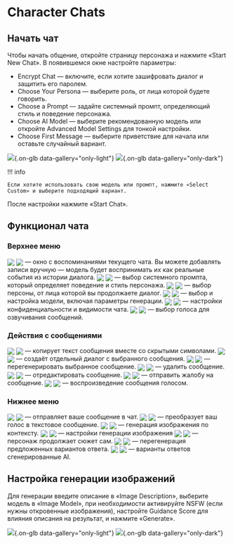 # Character Chats

## Начать чат

Чтобы начать общение, откройте страницу персонажа и нажмите «Start New Chat». В появившемся окне настройте параметры:

- Encrypt Chat — включите, если хотите зашифровать диалог и защитить его паролем.
- Choose Your Persona — выберите роль, от лица которой будете говорить.
- Choose a Prompt — задайте системный промпт, определяющий стиль и поведение персонажа.
- Choose AI Model — выберите рекомендованную модель или откройте Advanced Model Settings для тонкой настройки.
- Choose First Message — выберите приветствие для начала или оставьте случайный вариант.

![](../assets/image/character/13.png#only-light){.on-glb data-gallery="only-light"}
![](../assets/image/character/13_dark.png#only-dark){.on-glb data-gallery="only-dark"}

!!! info

	Если хотите использовать свою модель или промпт, нажмите «Select Custom» и выберите подходящий вариант.

После настройки нажмите «Start Chat».

## Функционал чата

### Верхнее меню

<img src="../../assets/image/character/ico_1.png#only-light" style="vertical-align:middle;">
<img src="../../assets/image/character/ico_1_dark.png#only-dark" style="vertical-align:middle;">
— окно с воспоминаниями текущего чата. Вы можете добавлять записи вручную — модель будет воспринимать их как реальные события из истории диалога.

<img src="../../assets/image/character/ico_2.png#only-light" style="vertical-align:middle;">
<img src="../../assets/image/character/ico_2_dark.png#only-dark" style="vertical-align:middle;">
— выбор системного промпта, который определяет поведение и стиль персонажа.

<img src="../../assets/image/character/ico_3.png#only-light" style="vertical-align:middle;">
<img src="../../assets/image/character/ico_3_dark.png#only-dark" style="vertical-align:middle;">
— выбор персоны, от лица которой вы продолжаете диалог.

<img src="../../assets/image/character/ico_4.png#only-light" style="vertical-align:middle;">
<img src="../../assets/image/character/ico_4_dark.png#only-dark" style="vertical-align:middle;">
— выбор и настройка модели, включая параметры генерации.

<img src="../../assets/image/character/ico_5.png#only-light" style="vertical-align:middle;">
<img src="../../assets/image/character/ico_5_dark.png#only-dark" style="vertical-align:middle;">
—  настройки конфиденциальности и видимости чата.

<img src="../../assets/image/character/ico_6.png#only-light" style="vertical-align:middle;">
<img src="../../assets/image/character/ico_6_dark.png#only-dark" style="vertical-align:middle;">
— выбор голоса для озвучивания сообщений.

### Действия с сообщениями

<img src="../../assets/image/character/ico_7.png#only-light" style="vertical-align:middle;">
<img src="../../assets/image/character/ico_7_dark.png#only-dark" style="vertical-align:middle;">
— копирует текст сообщения вместе со скрытыми символами.

<img src="../../assets/image/character/ico_8.png#only-light" style="vertical-align:middle;">
<img src="../../assets/image/character/ico_8_dark.png#only-dark" style="vertical-align:middle;">
— создаёт отдельный диалог с выбранного сообщения.

<img src="../../assets/image/character/ico_9.png#only-light" style="vertical-align:middle;">
<img src="../../assets/image/character/ico_9_dark.png#only-dark" style="vertical-align:middle;">
— перегенерировать выбранное сообщение.

<img src="../../assets/image/character/ico_10.png#only-light" style="vertical-align:middle;">
<img src="../../assets/image/character/ico_10_dark.png#only-dark" style="vertical-align:middle;">
— удалить сообщение.

<img src="../../assets/image/character/ico_11.png#only-light" style="vertical-align:middle;">
<img src="../../assets/image/character/ico_11_dark.png#only-dark" style="vertical-align:middle;">
— отредактировать сообщение.

<img src="../../assets/image/character/ico_12.png#only-light" style="vertical-align:middle;">
<img src="../../assets/image/character/ico_12_dark.png#only-dark" style="vertical-align:middle;">
— отправить жалобу на сообщение.

<img src="../../assets/image/character/ico_13.png#only-light" style="vertical-align:middle;">
<img src="../../assets/image/character/ico_13_dark.png#only-dark" style="vertical-align:middle;">
— воспроизведение сообщения голосом.

### Нижнее меню

<img src="../../assets/image/character/ico_14.png#only-light" style="vertical-align:middle;">
<img src="../../assets/image/character/ico_14_dark.png#only-dark" style="vertical-align:middle;">
— отправляет ваше сообщение в чат.

<img src="../../assets/image/character/ico_15.png#only-light" style="vertical-align:middle;">
<img src="../../assets/image/character/ico_15_dark.png#only-dark" style="vertical-align:middle;">
— преобразует ваш голос в текстовое сообщение.

<img src="../../assets/image/character/ico_16.png#only-light" style="vertical-align:middle;">
<img src="../../assets/image/character/ico_16_dark.png#only-dark" style="vertical-align:middle;">
— генерация изображения по контексту.

<img src="../../assets/image/character/ico_17.png#only-light" style="vertical-align:middle;">
<img src="../../assets/image/character/ico_17_dark.png#only-dark" style="vertical-align:middle;">
— настройки генерации изображения

<img src="../../assets/image/character/ico_18.png#only-light" style="vertical-align:middle;">
<img src="../../assets/image/character/ico_18_dark.png#only-dark" style="vertical-align:middle;">
— персонаж продолжает сюжет сам.

<img src="../../assets/image/character/ico_19.png#only-light" style="vertical-align:middle;">
<img src="../../assets/image/character/ico_19_dark.png#only-dark" style="vertical-align:middle;">
— перегенерация предложенных вариантов ответа.

<img src="../../assets/image/character/ico_20.png#only-light" style="vertical-align:middle;">
<img src="../../assets/image/character/ico_20_dark.png#only-dark" style="vertical-align:middle;">
— варианты ответов сгенерированные AI.

## Настройка генерации изображений

Для генерации введите описание в «Image Description», выберите модель в «Image Model», при необходимости активируйте NSFW (если нужны откровенные изображения), настройте Guidance Score для влияния описания на результат, и нажмите «Generate».

![](../assets/image/character/14.png#only-light){.on-glb data-gallery="only-light"}
![](../assets/image/character/14_dark.png#only-dark){.on-glb data-gallery="only-dark"}